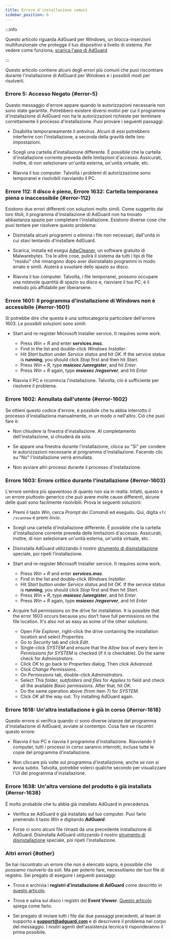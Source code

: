 ```yaml
---
title: Errore d'installazione comuni
sidebar_position: 6
---
```


:::info

Questo articolo riguarda AdGuard per Windows, un blocca-inserzioni multifunzionale che protegge il tuo dispositivo a livello di sistema. Per vedere come funziona, [scarica l'app di AdGuard](https://agrd.io/download-kb-adblock)

:::

Questo articolo contiene alcuni degli errori più comuni che puoi riscontrare durante l'installazione di AdGuard per Windows e i possibili modi per risolverli.

### Errore 5: Accesso Negato {#error-5}

Questo messaggio d'errore appare quando le autorizzazioni necessarie non sono state garantite. Potrebbero esistere diversi motivi per cui il programma d'installazione di AdGuard non ha le autorizzazioni richieste per terminare correttamente il processo d'installazione. Puoi provare i seguenti passaggi:

- Disabilita temporaneamente il antivirus. Alcuni di essi potrebbero interferire con l'installazione, a seconda della gravità delle loro impostazioni.

- Scegli una cartella d'installazione differente. È possibile che la cartella d'installazione corrente preveda delle limitazioni d'accesso. Assicurati, inoltre, di non selezionare un'unità esterna, un'unità virtuale, etc.

- Riavvia il tuo computer. Talvolta i problemi di autorizzazione sono temporanei e risolvibili riavviando il PC.

### Errore 112: Il disco è pieno, Errore 1632: Cartella temporanea piena o inaccessibile {#error-112}

Esistono due errori differenti con soluzioni molto simili. Come suggerito dai loro titoli, il programma d'installazione di AdGuard non ha trovato abbastanza spazio per completare l'installazione. Esistono diverse cose che puoi tentare per risolvere questo problema:

- Disinstalla alcuni programmi o elimina i file non necessari, dall'unità in cui stavi tentando d'installare AdGuard.

- Scarica, installa ed esegui [AdwCleaner](http://www.bleepingcomputer.com/download/adwcleaner/), un software gratuito di Malwarebytes. Tra le altre cose, pulirà il sistema da tutti i tipi di file "residui" che rimangono dopo aver disinstallato programmi in modo errato e simili. Aiuterà a svuotare dello spazio su disco.

- Riavvia il tuo computer. Talvolta, i file temporanei, possono occupare una notevole quantità di spazio su disco e, riavviare il tuo PC, è il metodo più affidabile per liberarsene.

### Errore 1601: Il programma d'installazione di Windows non è accessibile {#error-1601}

Si potrebbe dire che questa è una sottocategoria particolare dell'errore 1603. Le possibili soluzioni sono simili:

- Start and re-register Microsoft Installer service. It requires some work.

    - Press *Win + R* and enter **services.msc**.
    - Find in the list and double-click *Windows Installer*.
    - Hit *Start* button under *Service status* and hit *OK*. If the service status is **running**, you should click *Stop* first and then hit *Start*.
    - Press *Win + R*, type ***msiexec /unregister***, and hit *Enter*.
    - Press *Win + R* again, type ***msiexec /regserver***, and hit *Enter*

- Riavvia il PC e ricomincia l'installazione. Talvolta, ciò è sufficiente per risolvere il problema.

### Errore 1602: Annullata dall'utente {#error-1602}

Se ottieni questo codice d'errore, è possibile che tu abbia interrotto il processo d'installaziona manualmente, in un modo o nell'altro. Ciò che puoi fare è:

- Non chiudere la finestra d'installazione. Al completamento dell'installazione, si chiuderà da sola.

- Se appare una finestra durante l'installazione, clicca su "Sì" per condere le autorizzazioni necessarie al programma d'installazione. Facendo clic su "No" l'installazione verrà annullata.

- Non avviare altri processi durante il processo d'installazione.

### Errore 1603: Errore critico durante l'installazione {#error-1603}

L'errore sembra più spaventoso di quanto non sia in realtà. Infatti, questo è un errore piuttosto generico che può avere molte cause differenti, alcune delle quali sono facilmente risolvibili. Prova le seguenti soluzioni:

- Premi il tasto *Win*, cerca *Prompt dei Comandi* ed eseguilo. Qui, digita `sfc /scannow` e premi *Invio*.

- Scegli una cartella d'installazione differente. È possibile che la cartella d'installazione corrente preveda delle limitazioni d'accesso. Assicurati, inoltre, di non selezionare un'unità esterna, un'unità virtuale, etc.

- Disinstalla AdGuard utilizzando il nostro [strumento di disinstallazione](../../installation#advanced) speciale, poi ripeti l'installazione.

- Start and re-register Microsoft Installer service. It requires some work.

    - Press *Win + R* and enter ***services.msc***.
    - Find in the list and double-click *Windows Installer*.
    - Hit *Start* button under *Service status* and hit *OK*. If the service status is **running**, you should click *Stop* first and then hit *Start*.
    - Press *Win + R*, type ***msiexec /unregister***, and hit *Enter*.
    - Press *Win + R* again, type ***msiexec /regserver***, and hit *Enter*

- Acquire full permissions on the drive for installation. It is possible that the error 1603 occurs because you don’t have full permissions on the file location. It's also not as easy as some of the other solutions:

    - Open *File Explorer*, right-click the drive containing the installation location and select *Properties*.
    - Go to *Security* tab and click *Edit*.
    - Single-click *SYSTEM* and ensure that the *Allow* box of every item in *Permissions for SYSTEM* is checked (if it is checkable). Do the same check for *Administrators*.
    - Click *OK* to go back to *Properties* dialog. Then click *Advanced*.
    - Click *Change Permissions*.
    - On *Permissions* tab, double-click *Administrators*.
    - Select *This folder, subfolders and files* for *Applies to* field and check all the available *Basic permissions*. After that, hit *OK*.
    - Do the same operation above (from item 7) for *SYSTEM*.
    - Click *OK* all the way out. Try installing AdGuard again.

### Errore 1618: Un'altra installazione è già in corso {#error-1618}

Questo errore si verifica quando ci sono diverse istanze del programma d'installazione di AdGuard, avviate al contempo. Cosa fare se riscontri questo errore:

- Riavvia il tuo PC e riavvia il programma d'installazione. Riavviando il computer, tutti i processi in corso saranno interrotti, incluse tutte le copie del programma d'installazione.

- Non cliccare più volte sul programma d'installazione, anche se non si avvia subito. Talvolta, potrebbe volerci qualche secondo per visualizzare l'UI del programma d'installazione.

### Errore 1638: Un'altra versione del prodotto è già installata {#error-1638}

È molto probabile che tu abbia già installato AdGuard in precedenza.

- Verifica se AdGuard è già installato sul tuo computer. Puoi farlo premendo il tasto *Win* e digitando ***AdGuard***.

- Forse ci sono alcuni file rimasti da una precedente installazione di AdGuard. Disinstalla AdGuard utilizzando il nostro [strumento di disinstallazione](../../installation#advanced) speciale, poi ripeti l'installazione.

### Altri errori {#other}

Se hai riscontrato un errore che non è elencato sopra, è possibile che possiamo risolverlo da soli. Ma per poterlo fare, necessitiamo dei tuoi file di registro. Sei pregato di eseguire i seguenti passaggi:

- Trova e archivia i **registri d'installazione di AdGuard** come descritto in [questo articolo](../installation-logs).

- Trova e salva sul disco i registri del **Event Viewer**. [Questo articolo](../system-logs) spiega come farlo.

- Sei pregato di inviare tutti i file dai due passaggi precedenti, al team di supporto a **support@adguard.com** e di descrivere il problema nel corpo del messaggio. I nostri agenti dell'assistenza tecnica ti risponderanno il prima possibile.
